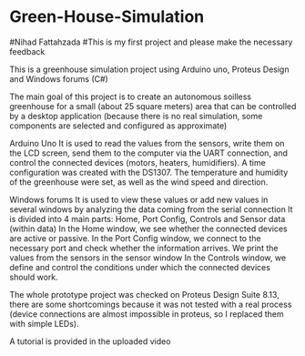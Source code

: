 # Green-House-Simulation
#Nihad Fattahzada
#This is my first project and please make the necessary feedback


This is a greenhouse simulation project using Arduino uno, Proteus Design and Windows forums (C#)

The main goal of this project is to create an autonomous soilless greenhouse for a small (about 25 square meters) area that can be controlled by a desktop application (because there is no real simulation, some components are selected and configured as approximate)

Arduino Uno
It is used to read the values ​​from the sensors, write them on the LCD screen, send them to the computer via the UART connection, and control the connected devices (motors, heaters, humidifiers).
A time configuration was created with the DS1307. The temperature and humidity of the greenhouse were set, as well as the wind speed and direction.

Windows forums
It is used to view these values ​​or add new values ​​in several windows by analyzing the data coming from the serial connection
It is divided into 4 main parts: Home, Port Config, Controls and Sensor data (within data)
In the Home window, we see whether the connected devices are active or passive.
In the Port Config window, we connect to the necessary port and check whether the information arrives.
We print the values ​​from the sensors in the sensor window
In the Controls window, we define and control the conditions under which the connected devices should work.

The whole prototype project was checked on Proteus Design Suite 8.13, there are some shortcomings because it was not tested with a real process (device connections are almost impossible in proteus, so I replaced them with simple LEDs).

A tutorial is provided in the uploaded video
